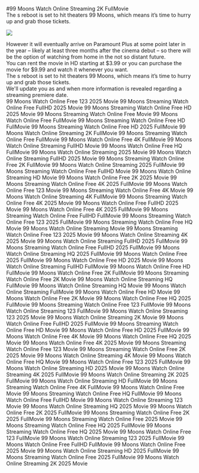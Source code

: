 #99 Moons Watch Online Streaming 2K FullMovie  
The s reboot is set to hit theaters 99 Moons, which means it’s time to hurry up and grab those tickets.  
  
[![](https://i.imgur.com/qSNzIqt.png)](https://movie.rssnews.media/TBoegbs.php)  
  
However it will eventually arrive on Paramount Plus at some point later in the year – likely at least three months after the cinema debut – so there will be the option of watching from home in the not so distant future.  
You can rent the movie in HD starting at $3.99 or you can purchase the movie for $9.99 and watch it whenever you want.  
The s reboot is set to hit theaters 99 Moons, which means it’s time to hurry up and grab those tickets.  
We'll update you as and when more information is revealed regarding a streaming premiere date.  
99 Moons Watch Online Free 123 2025 Movie
99 Moons Streaming Watch Online Free FullHD 2025 Movie
99 Moons Streaming Watch Online Free HD 2025 Movie
99 Moons Streaming Watch Online Free Movie
99 Moons Watch Online Free FullMovie
99 Moons Streaming Watch Online Free HD FullMovie
99 Moons Streaming Watch Online Free HD 2025 FullMovie
99 Moons Watch Online Streaming 2K FullMovie
99 Moons Streaming Watch Online Free FullMovie
99 Moons Watch Online Free 4K FullMovie
99 Moons Watch Online Streaming FullHD Movie
99 Moons Watch Online Free HQ FullMovie
99 Moons Watch Online Streaming 2025 Movie
99 Moons Watch Online Streaming FullHD 2025 Movie
99 Moons Streaming Watch Online Free 2K FullMovie
99 Moons Watch Online Streaming 2025 FullMovie
99 Moons Streaming Watch Online Free FullHD Movie
99 Moons Watch Online Streaming HD Movie
99 Moons Watch Online Free 2K 2025 Movie
99 Moons Streaming Watch Online Free 4K 2025 FullMovie
99 Moons Watch Online Free 123 Movie
99 Moons Streaming Watch Online Free 4K Movie
99 Moons Watch Online Streaming 4K FullMovie
99 Moons Streaming Watch Online Free 4K 2025 Movie
99 Moons Watch Online Free FullHD 2025 Movie
99 Moons Watch Online Free 4K 2025 FullMovie
99 Moons Streaming Watch Online Free FullHD FullMovie
99 Moons Streaming Watch Online Free 123 2025 FullMovie
99 Moons Streaming Watch Online Free HQ Movie
99 Moons Watch Online Streaming Movie
99 Moons Streaming Watch Online Free 123 2025 Movie
99 Moons Watch Online Streaming 4K 2025 Movie
99 Moons Watch Online Streaming FullHD 2025 FullMovie
99 Moons Streaming Watch Online Free FullHD 2025 FullMovie
99 Moons Watch Online Streaming HQ 2025 FullMovie
99 Moons Watch Online Free 2025 FullMovie
99 Moons Watch Online Free HD 2025 Movie
99 Moons Watch Online Streaming FullHD FullMovie
99 Moons Watch Online Free HD FullMovie
99 Moons Watch Online Free 2K FullMovie
99 Moons Streaming Watch Online Free 2K Movie
99 Moons Watch Online Streaming HQ FullMovie
99 Moons Watch Online Streaming HQ Movie
99 Moons Watch Online Streaming FullMovie
99 Moons Watch Online Free HD Movie
99 Moons Watch Online Free 2K Movie
99 Moons Watch Online Free HQ 2025 FullMovie
99 Moons Streaming Watch Online Free 123 FullMovie
99 Moons Watch Online Streaming 123 FullMovie
99 Moons Watch Online Streaming 123 2025 Movie
99 Moons Watch Online Streaming 2K Movie
99 Moons Watch Online Free FullHD 2025 FullMovie
99 Moons Streaming Watch Online Free HD Movie
99 Moons Watch Online Free HD 2025 FullMovie
99 Moons Watch Online Free 4K Movie
99 Moons Watch Online Free HQ 2025 Movie
99 Moons Watch Online Free 4K 2025 Movie
99 Moons Streaming Watch Online Free 123 Movie
99 Moons Streaming Watch Online Free 2K 2025 Movie
99 Moons Watch Online Streaming 4K Movie
99 Moons Watch Online Free HQ Movie
99 Moons Watch Online Free 123 2025 FullMovie
99 Moons Watch Online Streaming HD 2025 Movie
99 Moons Watch Online Streaming 4K 2025 FullMovie
99 Moons Watch Online Streaming 2K 2025 FullMovie
99 Moons Watch Online Streaming HD FullMovie
99 Moons Streaming Watch Online Free 4K FullMovie
99 Moons Watch Online Free Movie
99 Moons Streaming Watch Online Free HQ FullMovie
99 Moons Watch Online Free FullHD Movie
99 Moons Watch Online Streaming 123 Movie
99 Moons Watch Online Streaming HQ 2025 Movie
99 Moons Watch Online Free 2K 2025 FullMovie
99 Moons Streaming Watch Online Free 2K 2025 FullMovie
99 Moons Streaming Watch Online Free 2025 Movie
99 Moons Streaming Watch Online Free HQ 2025 FullMovie
99 Moons Streaming Watch Online Free HQ 2025 Movie
99 Moons Watch Online Free 123 FullMovie
99 Moons Watch Online Streaming 123 2025 FullMovie
99 Moons Watch Online Free FullHD FullMovie
99 Moons Watch Online Free 2025 Movie
99 Moons Watch Online Streaming HD 2025 FullMovie
99 Moons Streaming Watch Online Free 2025 FullMovie
99 Moons Watch Online Streaming 2K 2025 Movie